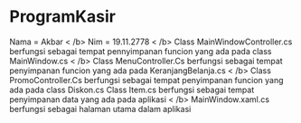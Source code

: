# ProgramKasir
Nama = Akbar < /b>
Nim = 19.11.2778 < /b>
Class MainWindowController.cs berfungsi sebagai tempat pennyimpanan funcion yang ada pada class MainWindow.cs < /b>
Class MenuController.Cs berfungsi sebagai tempat penyimpanan funcion yang ada pada KeranjangBelanja.cs < /b>
Class PromoController.Cs berfungsi sebagai tempat penyimpanan funcion yang ada pada class Diskon.cs
Class Item.cs berfungsi sebagai tempat penyimpanan data yang ada pada aplikasi < /b>
MainWindow.xaml.cs berfungsi sebagai halaman utama dalam aplikasi
